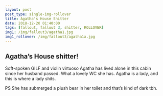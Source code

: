 ```yaml
---
layout: post
post_type: single-img-rollover
title: Agatha's House Shitter
date: 2018-12-20 01:40:00
tags: [fallout, fallout 3, shitter, ROLLOVER]
img1: /img/fallout3/agatha1.jpg
img1_rollover: /img/fallout3/agatha1a.jpg
---
```

## Agatha’s House shitter!

Soft-spoken GILF and violin virtuoso Agatha has lived alone in this cabin since her husband passed. What a lovely WC she has. Agatha is a lady, and this is where a lady shits.

PS She has submerged a plush bear in her toilet and that’s kind of dark tbh.
